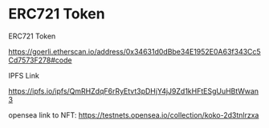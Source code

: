 #  ERC721 Token


ERC721 Token

https://goerli.etherscan.io/address/0x34631d0dBbe34E1952E0A63f343Cc5Cd7573F278#code

IPFS Link

https://ipfs.io/ipfs/QmRHZdqF6rRyEtvt3pDHjY4jJ9Zd1kHFtESgUuHBtWwan3

opensea link to NFT: https://testnets.opensea.io/collection/koko-2d3tnlrzxa
